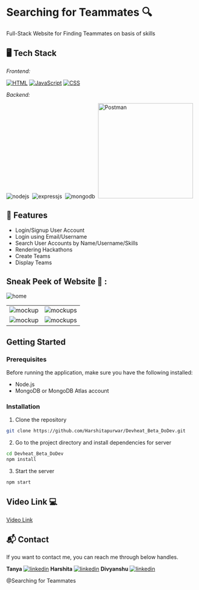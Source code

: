 # Searching for Teammates 🔍
Full-Stack Website for Finding Teammates on basis of skills

## 🖥 Tech Stack
*Frontend:*

[![HTML](https://img.shields.io/badge/HTML-5-orange?style=flat-square)](https://www.w3.org/TR/html52/)
[![JavaScript](https://img.shields.io/badge/JavaScript-ES6-yellow?style=flat-square)](https://developer.mozilla.org/en-US/docs/Web/JavaScript)
[![CSS](https://img.shields.io/badge/CSS-3-blue?style=flat-square)](https://www.w3.org/Style/CSS/)

*Backend:*

![nodejs](https://img.shields.io/badge/Node.js-43853D?style=for-the-badge&logo=node.js&logoColor=white)&nbsp;
![expressjs](https://img.shields.io/badge/Express.js-000000?style=for-the-badge&logo=express&logoColor=white)&nbsp;
![mongodb](https://img.shields.io/badge/MongoDB-4EA94B?style=for-the-badge&logo=mongodb&logoColor=white)&nbsp;
<a href="https://www.postman.com/">
    <img src="https://img.shields.io/badge/Postman-API%20Development-ff6c37?style=flat-square&logo=postman" alt="Postman" width="250"/>
</a>


## 🚀 Features
- Login/Signup User Account
- Login using Email/Username
- Search User Accounts by Name/Username/Skills
- Rendering Hackathons
- Create Teams
- Display Teams


## Sneak Peek of Website 🙈 :
![home](https://github.com/Harshitapurwar/Devheat_Beta_DoDev/blob/master/screenshots/home.jpg)


<table>
  <tr>
    <td><img src="https://github.com/Harshitapurwar/Devheat_Beta_DoDev/blob/master/screenshots/about.jpg" alt="mockup" /></td>
    <td><img src="https://github.com/Harshitapurwar/Devheat_Beta_DoDev/blob/master/screenshots/friends.jpg" alt="mockups" /></td>
  </tr>
  <tr>
    <td><img src="https://github.com/Harshitapurwar/Devheat_Beta_DoDev/blob/master/screenshots/hacka.jpg" alt="mockup" /></td>
    <td><img src="https://github.com/Harshitapurwar/Devheat_Beta_DoDev/blob/master/screenshots/login.jpg" alt="mockups" /></td>
  </tr>
</table>

## Getting Started

### Prerequisites

Before running the application, make sure you have the following installed:

- Node.js
- MongoDB or MongoDB Atlas account

### Installation

1. Clone the repository

```bash
git clone https://github.com/Harshitapurwar/Devheat_Beta_DoDev.git
```

2. Go to the project directory and install dependencies for server

```bash
cd Devheat_Beta_DoDev
npm install
```

3. Start the server

```bash
npm start
```
## Video Link 💻

<a href="https://youtu.be/NzrP1WvIcAw?si=EfZ4PZlW9mq4Qdu1" >Video Link</a>

<h2>📬 Contact</h2>

If you want to contact me, you can reach me through below handles.

**Tanya**
[![linkedin](https://img.shields.io/badge/LinkedIn-0077B5?style=for-the-badge&logo=linkedin&logoColor=white)](https://www.linkedin.com/in/tanya-purwar-638a54262)
**Harshita**
[![linkedin](https://img.shields.io/badge/LinkedIn-0077B5?style=for-the-badge&logo=linkedin&logoColor=white)](https://www.linkedin.com/in/harshita-purwar-832790262/)
**Divyanshu**
[![linkedin](https://img.shields.io/badge/LinkedIn-0077B5?style=for-the-badge&logo=linkedin&logoColor=white)](https://www.linkedin.com/in/divyanshu-vishwakarma-bb86aa247)

@Searching for Teammates
